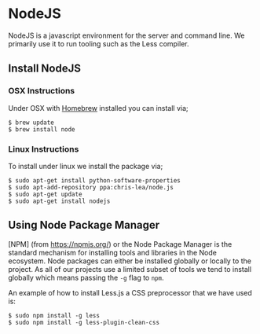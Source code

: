 # NodeJS

NodeJS is a javascript environment for the server and command line. We primarily use it to run
tooling such as the Less compiler.

## Install NodeJS

### OSX Instructions

Under OSX with [Homebrew](http://mxcl.github.com/homebrew/) installed you can install via;

    $ brew update
    $ brew install node

### Linux Instructions

To install under linux we install the package via;

    $ sudo apt-get install python-software-properties
    $ sudo apt-add-repository ppa:chris-lea/node.js    
    $ sudo apt-get update
    $ sudo apt-get install nodejs

## Using Node Package Manager

[NPM] (from https://npmjs.org/) or the Node Package Manager is the standard mechanism for installing
tools and libraries in the Node ecosystem. Node packages can either be installed globally or locally
to the project. As all of our projects use a limited subset of tools we tend to install globally which
means passing the `-g` flag to `npm`.
 
An example of how to install Less.js a CSS preprocessor that we have used is:

    $ sudo npm install -g less
    $ sudo npm install -g less-plugin-clean-css
